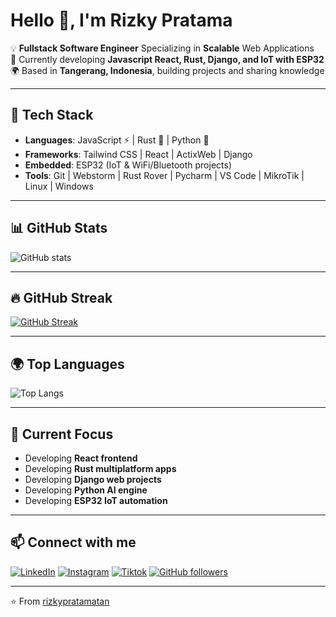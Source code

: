 # Hello 👋, I'm Rizky Pratama 

💡 **Fullstack Software Engineer** Specializing in **Scalable** Web Applications  
🚀 Currently developing **Javascript React, Rust, Django, and IoT with ESP32**  
🌍 Based in **Tangerang, Indonesia**, building projects and sharing knowledge  

---

## 🔧 Tech Stack  
- **Languages**: JavaScript ⚡ | Rust 🦀 | Python 🐍  
- **Frameworks**: Tailwind CSS | React | ActixWeb | Django  
- **Embedded**: ESP32 (IoT & WiFi/Bluetooth projects)  
- **Tools**: Git | Webstorm | Rust Rover | Pycharm | VS Code | MikroTik | Linux | Windows 

---

## 📊 GitHub Stats  
![GitHub stats](https://github-readme-stats.vercel.app/api?username=rizkypratamatan&show_icons=true&theme=tokyonight) 

---

## 🔥 GitHub Streak  
[![GitHub Streak](https://streak-stats.demolab.com?user=rizkypratamatan&theme=tokyonight)](https://git.io/streak-stats) 

---

## 🌍 Top Languages  
![Top Langs](https://github-readme-stats.vercel.app/api/top-langs/?username=rizkypratamatan&layout=compact&theme=tokyonight) 

---

## 🌱 Current Focus  
- Developing **React frontend**  
- Developing **Rust multiplatform apps**  
- Developing **Django web projects**
- Developing **Python AI engine**  
- Developing **ESP32 IoT automation** 

---

## 📫 Connect with me  
[![LinkedIn](https://img.shields.io/badge/LinkedIn-0077B5?style=for-the-badge&logo=linkedin&logoColor=white)](https://www.linkedin.com/in/rizkypratamatan) 
[![Instagram](https://img.shields.io/badge/Instagram-E4405F?style=for-the-badge&logo=instagram&logoColor=white)](https://instagram.com/rizky.tech) 
[![Tiktok](https://img.shields.io/badge/TikTok-%23000000.svg?style=for-the-badge&logo=TikTok&logoColor=white)](https://www.tiktok.com/@rizky.tech) 
[![GitHub followers](https://img.shields.io/github/followers/rizkypratamatan?style=for-the-badge&logo=github)](https://github.com/rizkypratamatan) 

---

⭐️ From [rizkypratamatan](https://github.com/rizkypratamatan)  
